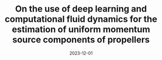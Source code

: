 ---
title: "On the use of deep learning and computational fluid dynamics for the estimation of uniform momentum source components of propellers"
collection: publications
permalink: /publication/2023-12-01-On-the-use-of-deep-learning-and-computational-fluid-dynamics-for-the-estimation-of-uniform-momentum-source-components-of-propellers
date: 2023-12-01
venue: '<em>iScience</em>(26), pp. 108297'
paperurl: 'https://www.sciencedirect.com/science/article/pii/S258900422302374X'
citation: ' R. Martínez-Cuenca,  J. Luis-Gómez,  <strong>S. Iserte</strong>, and  S. Chiva, &quot;On the use of deep learning and computational fluid dynamics for the estimation of uniform momentum source components of propellers.&quot; <em>iScience</em>(26), pp. 108297, Dec. 2023. ISSN: 2589-0042.'
---